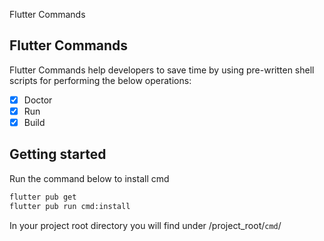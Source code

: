 Flutter Commands

## Flutter Commands
Flutter Commands help developers to save time by using pre-written shell scripts for performing the below operations:
- [x] Doctor
- [x] Run
- [x] Build

## Getting started
Run the command below to install cmd
```bash
flutter pub get
flutter pub run cmd:install 
```
In your project root directory you will find under /project_root/`cmd`/ 